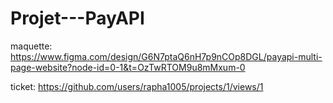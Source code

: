 # Projet---PayAPI

maquette:
https://www.figma.com/design/G6N7ptaQ6nH7p9nCOp8DGL/payapi-multi-page-website?node-id=0-1&t=OzTwRTOM9u8mMxum-0

ticket: 
https://github.com/users/rapha1005/projects/1/views/1